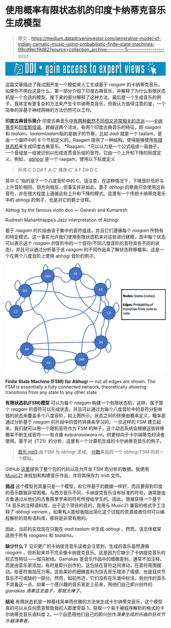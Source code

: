 # 使用概率有限状态机的印度卡纳蒂克音乐生成模型

> 原文：<https://medium.datadriveninvestor.com/generative-model-of-indian-carnatic-music-using-probabilistic-finite-state-machines-99cd9ecf9d82?source=collection_archive---------5----------------------->

[![](img/837bb6c7a4e2b60c6137d27cb4bff260.png)](http://www.track.datadriveninvestor.com/1B9E)

这篇文章描述了我试图开发一个模型来人工生成基于 *raagam* 的卡纳蒂克音乐。如果你不明白这是什么，第一部分介绍了印度古典音乐，并解释了为什么有限状态机是一个合适的模型。接下来的部分解释了这种方法，最后是一个生成音乐的例子。我肯定有更复杂的方法来产生卡尔纳蒂克音乐，但我认为值得注意的是，一个简单的非基于神经网络的方法仍然可以工作。

**印度古典音乐简介**
印度古典音乐[中有两种截然不同但又非常相关的流派](https://en.wikipedia.org/wiki/Indian_classical_music)——[卡纳蒂克](https://en.wikipedia.org/wiki/Carnatic_music)和[印度斯坦语](https://en.wikipedia.org/wiki/Hindustani_classical_music)。跨越这两个流派，有两个印度古典音乐的特征，即 *raagam* 和 *taalam。*taalam*taalam*指的是曲子的节奏，比如 *aadi* 就是一个 taalam，是由一个循环中的 8 个节拍定义的。Raagam 提供了一种结构，使得能够使用[有限状态机](https://en.wikipedia.org/wiki/Finite-state_machine)来生成印度古典音乐。 *Raagam，*可以认为是一个公式组成一首曲子。一个音组是一组被识别以形成连贯音乐组的音符。它由一个上升和下降的标度定义，例如， [*abhogi*](https://en.wikipedia.org/wiki/Abhogi) 是一个 raagam，使用以下标度定义

> 升序:C D D# F A C'
> 降序:C' A F D# D C

其中 C '指的是下一个八度音阶中的 C。请注意，在这种情况下，下降音阶恰好与上升音阶相同，但方向相反，但事实并非如此。基于 *abhogi* 的歌曲只会使用这些音符，并在很大程度上遵循这些上升和下降的模式。这里有一个传统卡纳蒂克音乐中的 abhogi 的例子，也是对它的爵士诠释。

Abhogi by the famous violin duo — Ganesh and Kumaresh

Rudresh Mahanthappa’s Jazz interpretation of Abhogi

基于 *raagam* 的片段由该子集中的音符组成，并且它们遵循每个 *raagam* 所特有的特定模式，这一事实允许我们使用有限状态机来对这些进行建模，其中每个状态可以表示这个 *raagam 的*音阶中的一个音符(不同八度音阶的音符具有不同的状态)，并且可以通过分析基于该 *raagam* 的不同作品来了解状态转移概率。这是一个在两个八度音阶上使用 abhogi 音阶的例子。

![](img/e61b5ef591153dd22ecb93249c7dada0.png)

**Finite State Machine (FSM) for Abhogi** — not all edges are shown. The FSM is essentially a fully connected network, theoretically allowing transitions from any state to any other state

**有限状态机(FSM)模型** 可以为每个 *raagam* 构建一个有限状态机，这样，属于那个 *raagam* 的音符可以形成状态，并且可以通过为每个八度音阶中的音符分配单独的状态来覆盖多个八度音阶，如上图所示。状态之间的转换由概率定义，概率是通过分析基于 *raagam* 的片段中的音符转换来学习的。一旦这样的 FSM 建立起来，我们就可以用一个随机音符作为 FSM 的种子，这个动态系统会根据这些转移概率不断生成音符——有点像 *kalpanasawara* m，供更倾向于卡尔纳蒂克的读者使用。基于对《T21》的分析，这里有一个计算机生成的卡尔纳蒂克音乐的例子。

> [音乐 mp3](https://drive.google.com/file/d/1BeKDOFQ9mURXgbujPL7FjjL0e-4D56KS/view?usp=sharing) 由 FSM 为 *abhogi 生成。*
> [分数](https://drive.google.com/file/d/17TTQ4fQEm557efzwLdmlL72Vevoj6nb8/view?usp=sharing)来自同一个 *abhogi* FSM 的另一个模拟。

GitHub [这里](https://github.com/madvn/Carnatic_FSM)提供了整个包的代码以及为开发 FSM 而分析的数据。我使用 [Music21](http://web.mit.edu/music21/) 来规划和构建音乐作品，并将其保存为 midi 文件。

**挑战**
这个模型充其量只是一个模型，和它所基于的数据一样好，而且要得到印度的音乐数据非常困难。与西方音乐不同，卡纳提克音乐没有标准的符号，通常是由古鲁通过从他们的古鲁那里学来的符号传授给学生的。因此，很难获得一个基于 T4 音乐的注释语料库。出于这个项目的目的，我用与 Music21 兼容的格式手工注释了 *abhogi varnam* 。如果有人能给我指出简化这个过程的资源或者任何可以编程解析的现有语料库，那将是非常有用的。

因此，当前的实现现在只能在 *aadi taalam* 中生成 *abhogi* 。然而，该总体框架适用于所有 *raagams* 和 *taalams。*

**缺少什么？**
见识更广的卡纳提克音乐读者会注意到，生成的音乐虽然遵循 *raagam* ，但听起来并不完全像卡纳提克音乐。这是因为它缺少了卡纳提克音乐的标志性特征——伽马射线。Gamakas 是音乐作品中的细微差别，通常不加注释，而是由音乐家添加，有时是即兴创作的。这包括在音符之间滑动，在音符周围摆动，给音符施加压力等。这些美妙的细微差别为饶舌音乐增添了情感，也是狂欢节音乐不可或缺的一部分。然而，如前所述，它们没有在乐谱中标注。我创作的音乐不具备这一点，如果一个感兴趣的音乐家走上前来，用他们自己即兴创作的*gamakas 演奏这支曲子，那就太棒了。*

**结论** 有限状态机是一种基线简单而优雅的方法来生成卡尔纳蒂克音乐，这个模型真的可以从任何愿意帮助我的人那里受益
1。获取一个易于被程序解析的格式的卡尔纳蒂克音乐语料库
2。一个自愿用他们自己的即兴创作*演奏生成的乐曲的狂欢节乐器演奏者。*